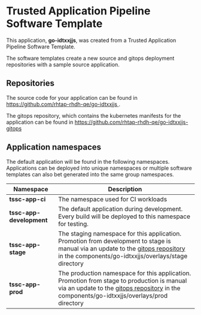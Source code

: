 # Trusted Application Pipeline Software Template

This application, **go-idtxxjjs**, was created from a Trusted Application Pipeline Software Template.

The software templates create a new source and gitops deployment repositories with a sample source application. 

## Repositories

The source code for your application can be found in [https://github.com/rhtap-rhdh-qe/go-idtxxjjs ](https://github.com/rhtap-rhdh-qe/go-idtxxjjs ).
 
The gitops repository, which contains the kubernetes manifests for the application can be found in 
[https://github.com/rhtap-rhdh-qe/go-idtxxjjs-gitops ](https://github.com/rhtap-rhdh-qe/go-idtxxjjs-gitops ) 

## Application namespaces 

The default application will be found in the following namespaces. Applications can be deployed into unique namespaces or multiple software templates can also bet generated into the same group namespaces.  

|  Namespace   |  Description   |  
| -------- | -------- |
| **tssc-app-ci** | The namespace used for CI workloads |
| **tssc-app-development** | The default application during development. Every build will be deployed to this namespace for testing. |
| **tssc-app-stage** | The staging namespace for this application. Promotion from development to stage is manual via an update to the [gitops repository](https://github.com/rhtap-rhdh-qe/go-idtxxjjs-gitops ) in the components/go-idtxxjjs/overlays/stage directory |
| **tssc-app-prod** | The production namespace for this application. Promotion from stage to production is manual via an update to the [gitops repository](https://github.com/rhtap-rhdh-qe/go-idtxxjjs-gitops ) in the components/go-idtxxjjs/overlays/prod directory |